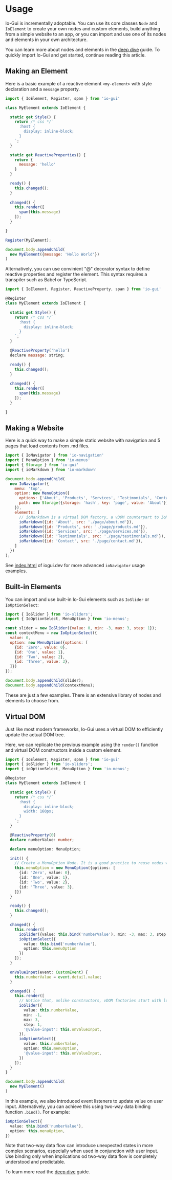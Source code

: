 # Usage

Io-Gui is incrementally adoptable. You can use its core classes `Node` and `IoElement` to create your own nodes and custom elements, build anything from a simple website to an app, or you can import and use one of its nodes and elements in your own architecture.

You can learn more about nodes and elements in the [deep dive] guide. To quickly import Io-Gui and get started, continue reading this article.

## Making an Element

Here is a basic example of a reactive element `<my-element>` with style declaration and a `message` property.

```javascript
import { IoElement, Register, span } from 'io-gui'

class MyElement extends IoElement {

  static get Style() {
    return /* css */`
      :host {
        display: inline-block;
      }
    `;
  }

  static get ReactiveProperties() {
    return {
      message: 'hello'
    }
  }

  ready() {
    this.changed();
  }
  
  changed() {
    this.render([
      span(this.message)
    ]);
  }

}

Register(MyElement);

document.body.appendChild(
  new MyElement({message: 'Hello World'})
)
```

Alternatively, you can use convinient "@" decorator syntax to define reactive properties and register the element. This syntax requires a transpiler such as Babel or TypeScript.

```javascript
import { IoElement, Register, ReactiveProperty, span } from 'io-gui'

@Register
class MyElement extends IoElement {

  static get Style() {
    return /* css */`
      :host {
        display: inline-block;
      }
    `;
  }

  @ReactiveProperty('hello')
  declare message: string;

  ready() {
    this.changed();
  }
  
  changed() {
    this.render([
      span(this.message)
    ]);
  }

}
```

## Making a Website

Here is a quick way to make a simple static website with navigation and 5 pages that load contents from .md files. 

```javascript
import { IoNavigator } from 'io-navigation'
import { MenuOption } from 'io-menus'
import { Storage } from 'io-gui'
import { ioMarkdown } from 'io-markdown'

document.body.appendChild(
  new IoNavigator({
    menu: 'top',
    option: new MenuOption({
      options: ['About', 'Products', 'Services', 'Testimonials', 'Contact'],
      path: new Storage({storage: 'hash', key: 'page', value: 'About'})
    }),
    elements: [
      // ioMarkdown is a virtual DOM factory, a vDOM counterpart to IoMarkdown constructor
      ioMarkdown({id: 'About', src: './page/about.md'}),
      ioMarkdown({id: 'Products', src: './page/products.md'}),
      ioMarkdown({id: 'Services', src: './page/services.md'}),
      ioMarkdown({id: 'Testimonials', src: './page/testimonials.md'}),
      ioMarkdown({id: 'Contact', src: './page/contact.md'}),
    ]
  })
);
```

See [index.html] of iogui.dev for more advanced `ioNavigator` usage examples.

## Built-in Elements

You can import and use built-in Io-Gui elements such as `IoSlider` or `IoOptionSelect`:

```javascript
import { IoSlider } from 'io-sliders';
import { IoOptionSelect, MenuOption } from 'io-menus';

const slider = new IoSlider({value: 0, min: -3, max: 3, step: 1});
const contextMenu = new IoOptionSelect({
  value: 0,
  option: new MenuOption({options: [
    {id: 'Zero', value: 0},
    {id: 'One', value: 1},
    {id: 'Two', value: 2},
    {id: 'Three', value: 3},
  ]})
});

document.body.appendChild(slider);
document.body.appendChild(contextMenu);
```

These are just a few examples. There is an extensive library of nodes and elements to choose from.

## Virtual DOM

Just like most modern frameworks, Io-Gui uses a virtual DOM to efficiently update the actual DOM tree.

Here, we can replicate the previous example using the `render()` function and virtual DOM constructors inside a custom element.

```typescript
import { IoElement, Register, span } from 'io-gui'
import { ioSlider } from 'io-sliders';
import { ioOptionSelect, MenuOption } from 'io-menus';

@Register
class MyElement extends IoElement {

  static get Style() {
    return /* css */`
      :host {
        display: inline-block;
        width: 160px;
      }
    `;
  }

  @ReactiveProperty(0)
  declare numberValue: number;

  declare menuOption: MenuOption;

  init() {
    // Create a MenuOption Node. It is a good practice to reuse nodes whenever possible.
    this.menuOption = new MenuOption({options: [
      {id: 'Zero', value: 0},
      {id: 'One', value: 1},
      {id: 'Two', value: 2},
      {id: 'Three', value: 3},
    ]})
  }

  ready() {
    this.changed();
  }

  changed() {
    this.render([
      ioSlider({value: this.bind('numberValue'), min: -3, max: 3, step: 1}),
      ioOptionSelect({
        value: this.bind('numberValue'),
        option: this.menuOption
      })
    ]);
  }

  onValueInput(event: CustomEvent) {
    this.numberValue = event.detail.value;
  }

  changed() {
    this.render([
      // Notice that, unlike constructors, vDOM factories start with lowercase "i"
      ioSlider({
        value: this.numberValue,
        min: -1,
        max: 3,
        step: 1,
        '@value-input': this.onValueInput,
      }),
      ioOptionSelect({
        value: this.numberValue,
        option: this.menuOption,
        '@value-input': this.onValueInput,
      })
    ]);
  }
}

document.body.appendChild(
  new MyElement()
)
```

In this example, we also introduced event listeners to update value on user input. Alternatively, you can achieve this using two-way data binding function `.bind()`. For example:

```typescript
ioOptionSelect({
  value: this.bind('numberValue'),
  option: this.menuOption,
})
```

Note that two-way data flow can introduce unexpected states in more complex scenarios, especially when used in conjunction with user input. Use binding only when implications od two-way data flow is completely understood and predictable.

To learn more read the [deep dive] guide.

[index.html]: https://github.com/io-gui/io/blob/main/index.html#L104
[deep dive]: https://iogui.dev/io/#path=Docs,Deep%20Dive